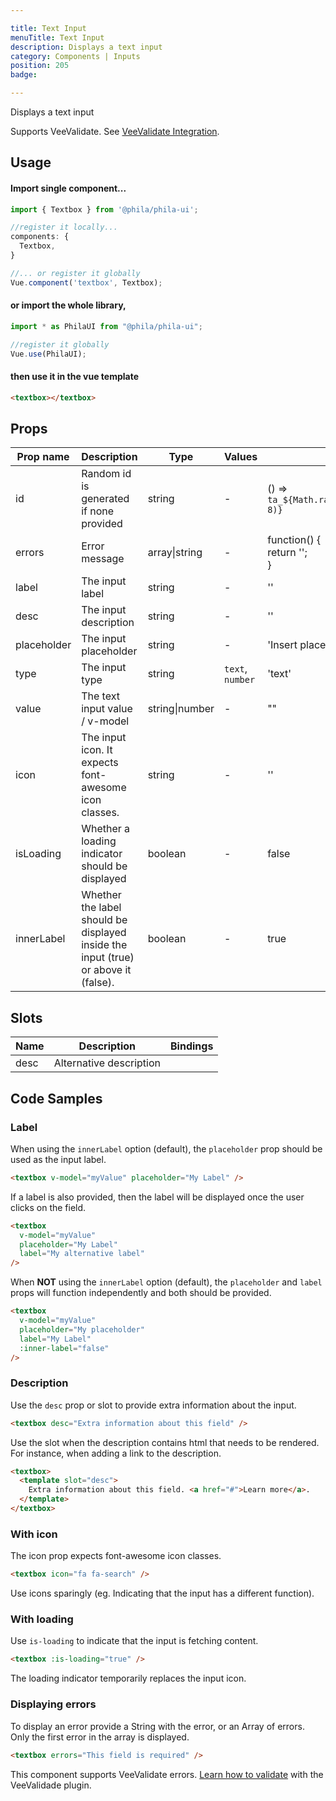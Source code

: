 ```yaml
---

title: Text Input
menuTitle: Text Input
description: Displays a text input
category: Components | Inputs
position: 205
badge:

---
```


Displays a text input

<alert>Supports VeeValidate. See [VeeValidate Integration](/vee-validate-integration).</alert>

## Usage

#### Import single component...

```js
import { Textbox } from '@phila/phila-ui';

//register it locally...
components: {
  Textbox,
}

//... or register it globally
Vue.component('textbox', Textbox);
```

#### or import the whole library,

```js
import * as PhilaUI from "@phila/phila-ui";

//register it globally
Vue.use(PhilaUI);
```

#### then use it in the vue template

```html
<textbox></textbox>
```

## Props

| Prop name   | Description                                                                        | Type           | Values           | Default                                                  |
| ----------- | ---------------------------------------------------------------------------------- | -------------- | ---------------- | -------------------------------------------------------- |
| id          | Random id is generated if none provided                                            | string         | -                | () => `ta_${Math.random().toString(12).substring(2, 8)}` |
| errors      | Error message                                                                      | array\|string  | -                | function() {<br> return '';<br>}                         |
| label       | The input label                                                                    | string         | -                | ''                                                       |
| desc        | The input description                                                              | string         | -                | ''                                                       |
| placeholder | The input placeholder                                                              | string         | -                | 'Insert placeholder here'                                |
| type        | The input type                                                                     | string         | `text`, `number` | 'text'                                                   |
| value       | The text input value / v-model                                                     | string\|number | -                | ""                                                       |
| icon        | The input icon. It expects font-awesome icon classes.                              | string         | -                | ''                                                       |
| isLoading   | Whether a loading indicator should be displayed                                    | boolean        | -                | false                                                    |
| innerLabel  | Whether the label should be displayed inside the input (true) or above it (false). | boolean        | -                | true                                                     |

## Slots

| Name | Description             | Bindings |
| ---- | ----------------------- | -------- |
| desc | Alternative description |          |

## Code Samples

### Label

When using the `innerLabel` option (default), the `placeholder` prop should be used as the input label.

```html
<textbox v-model="myValue" placeholder="My Label" />
```

If a label is also provided, then the label will be displayed once the user clicks on the field.

```html
<textbox
  v-model="myValue"
  placeholder="My Label"
  label="My alternative label"
/>
```

When **NOT** using the `innerLabel` option (default), the `placeholder` and `label` props will function independently and both should be provided.

```html
<textbox
  v-model="myValue"
  placeholder="My placeholder"
  label="My Label"
  :inner-label="false"
/>
```

### Description

Use the `desc` prop or slot to provide extra information about the input.

```html
<textbox desc="Extra information about this field" />
```

Use the slot when the description contains html that needs to be rendered. For instance, when adding a link to the description.

```html
<textbox>
  <template slot="desc">
    Extra information about this field. <a href="#">Learn more</a>.
  </template>
</textbox>
```

### With icon

The icon prop expects font-awesome icon classes.

```html
<textbox icon="fa fa-search" />
```

<alert>Use icons sparingly (eg. Indicating that the input has a different function).</alert>

### With loading

Use `is-loading` to indicate that the input is fetching content.

```html
<textbox :is-loading="true" />
```

<alert>The loading indicator temporarily replaces the input icon.</alert>

### Displaying errors

To display an error provide a String with the error, or an Array of errors. Only the first error in the array is displayed.

```html
<textbox errors="This field is required" />
```

<alert>This component supports VeeValidate errors. [Learn how to validate](/vee-validate-integration) with the VeeValidade plugin.<a></alert>
